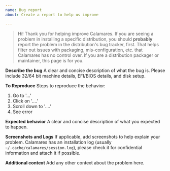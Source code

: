 ```yaml
---
name: Bug report
about: Create a report to help us improve

---
```


> Hi! Thank you for helping improve Calamares. If you are seeing a problem in installing a specific distribution, you should **probably** report the problem in the distribution's bug tracker, first. That helps filter out issues with packaging, mis-configuration, etc. that Calamares has no control over. If you are a distribution packager or maintainer, this page is for you.

**Describe the bug**
A clear and concise description of what the bug is. Please include 32/64 bit machine details, EFI/BIOS details, and disk setup.

**To Reproduce**
Steps to reproduce the behavior:
1. Go to '...'
2. Click on '....'
3. Scroll down to '....'
4. See error

**Expected behavior**
A clear and concise description of what you expected to happen.

**Screenshots and Logs**
If applicable, add screenshots to help explain your problem. Calamares has an installation log (usually `~/.cache/calamares/session.log`), please check it for confidential information and attach it if possible.

**Additional context**
Add any other context about the problem here.

